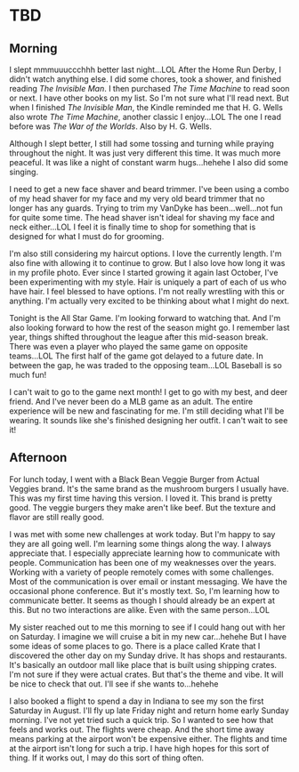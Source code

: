 # TBD

## Morning

I slept mmmuuuccchhh better last night...LOL After the Home Run Derby, I didn't watch anything else. I did some chores, took a shower, and finished reading *The Invisible Man*. I then purchased *The Time Machine* to read soon or next. I have other books on my list. So I'm not sure what I'll read next. But when I finished *The Invisible Man*, the Kindle reminded me that H. G. Wells also wrote *The Time Machine*, another classic I enjoy...LOL The one I read before was *The War of the Worlds*. Also by H. G. Wells.

Although I slept better, I still had some tossing and turning while praying throughout the night. It was just very different this time. It was much more peaceful. It was like a night of constant warm hugs...hehehe I also did some singing.

I need to get a new face shaver and beard trimmer. I've been using a combo of my head shaver for my face and my very old beard trimmer that no longer has any guards. Trying to trim my VanDyke has been...well...not fun for quite some time. The head shaver isn't ideal for shaving my face and neck either...LOL I feel it is finally time to shop for something that is designed for what I must do for grooming.

I'm also still considering my haircut options. I love the currently length. I'm also fine with allowing it to continue to grow. But I also love how long it was in my profile photo. Ever since I started growing it again last October, I've been experimenting with my style. Hair is uniquely a part of each of us who have hair. I feel blessed to have options. I'm not really wrestling with this or anything. I'm actually very excited to be thinking about what I might do next.

Tonight is the All Star Game. I'm looking forward to watching that. And I'm also looking forward to how the rest of the season might go. I remember last year, things shifted throughout the league after this mid-season break. There was even a player who played the same game on opposite teams...LOL The first half of the game got delayed to a future date. In between the gap, he was traded to the opposing team...LOL Baseball is so much fun!

I can't wait to go to the game next month! I get to go with my best, and deer friend. And I've never been do a MLB game as an adult. The entire experience will be new and fascinating for me. I'm still deciding what I'll be wearing. It sounds like she's finished designing her outfit. I can't wait to see it!

## Afternoon

For lunch today, I went with a Black Bean Veggie Burger from Actual Veggies brand. It's the same brand as the mushroom burgers I usually have. This was my first time having this version. I loved it. This brand is pretty good. The veggie burgers they make aren't like beef. But the texture and flavor are still really good.

I was met with some new challenges at work today. But I'm happy to say they are all going well. I'm learning some things along the way. I always appreciate that. I especially appreciate learning how to communicate with people. Communication has been one of my weaknesses over the years. Working with a variety of people remotely comes with some challenges. Most of the communication is over email or instant messaging. We have the occasional phone conference. But it's mostly text. So, I'm learning how to communicate better. It seems as though I should already be an expert at this. But no two interactions are alike. Even with the same person...LOL

My sister reached out to me this morning to see if I could hang out with her on Saturday. I imagine we will cruise a bit in my new car...hehehe But I have some ideas of some places to go. There is a place called Krate that I discovered the other day on my Sunday drive. It has shops and restaurants. It's basically an outdoor mall like place that is built using shipping crates. I'm not sure if they were actual crates. But that's the theme and vibe. It will be nice to check that out. I'll see if she wants to...hehehe

I also booked a flight to spend a day in Indiana to see my son the first Saturday in August. I'll fly up late Friday night and return home early Sunday morning. I've not yet tried such a quick trip. So I wanted to see how that feels and works out. The flights were cheap. And the short time away means parking at the airport won't be expensive either. The flights and time at the airport isn't long for such a trip. I have high hopes for this sort of thing. If it works out, I may do this sort of thing often.


